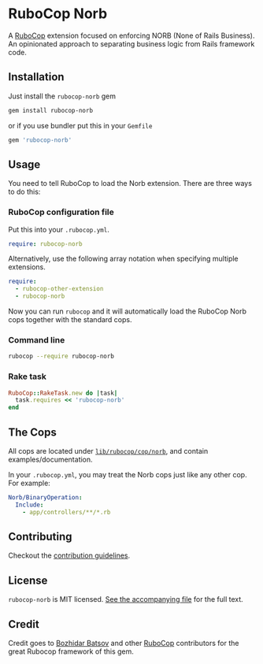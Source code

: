 # RuboCop Norb

A [RuboCop](https://github.com/rubocop-hq/rubocop) extension focused on enforcing NORB (None of Rails Business).  An opinionated approach to separating business logic from Rails framework code.

## Installation

Just install the `rubocop-norb` gem

```sh
gem install rubocop-norb
```

or if you use bundler put this in your `Gemfile`

```ruby
gem 'rubocop-norb'
```

## Usage

You need to tell RuboCop to load the Norb extension. There are three ways to do this:

### RuboCop configuration file

Put this into your `.rubocop.yml`.

```yaml
require: rubocop-norb
```

Alternatively, use the following array notation when specifying multiple extensions.

```yaml
require:
  - rubocop-other-extension
  - rubocop-norb
```

Now you can run `rubocop` and it will automatically load the RuboCop Norb
cops together with the standard cops.

### Command line

```sh
rubocop --require rubocop-norb
```

### Rake task

```ruby
RuboCop::RakeTask.new do |task|
  task.requires << 'rubocop-norb'
end
```

## The Cops

All cops are located under
[`lib/rubocop/cop/norb`](lib/rubocop/cop/norb), and contain
examples/documentation.

In your `.rubocop.yml`, you may treat the Norb cops just like any other
cop. For example:

```yaml
Norb/BinaryOperation:
  Include:
    - app/controllers/**/*.rb
```

## Contributing

Checkout the [contribution guidelines](CONTRIBUTING.md).

## License

`rubocop-norb` is MIT licensed. [See the accompanying file](LICENSE.txt) for
the full text.

## Credit

Credit goes to [Bozhidar Batsov](https://github.com/bbatsov) and other [RuboCop](https://github.com/rubocop-hq/rubocop) contributors for the great Rubocop framework of this gem.
